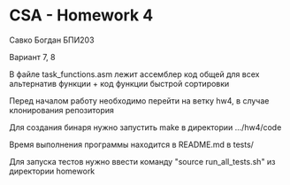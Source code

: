 # CSA - Homework 4

Савко Богдан БПИ203

Вариант 7, 8

В файле task_functions.asm лежит ассемблер код общей для всех альтернатив функции + код функции быстрой сортировки

Перед началом работу необходимо перейти на ветку hw4, в случае клонирования репозитория

Для создания бинаря нужно запустить make в директории .../hw4/code

Время выполнения программы находится в README.md в tests/

Для запуска тестов нужно ввести команду "source run_all_tests.sh" из директории homework





